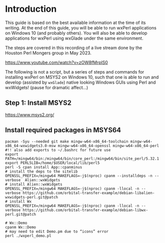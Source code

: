 # Introduction

This guide is based on the best available information at the time
of its writing. At the end of this guide, you will be able to run
wxPerl applications on Windows 10 (and probably others). You will
also be able to develop applications for wxPerl using wxGlade under
the same environment.

The steps are covered in this recording of a live stream done by the
Houston Perl Mongers group in May 2023.

https://www.youtube.com/watch?v=zOW8fMrpIS0

The following is not a script, but a series of steps and commands for
installing wxPerl on MSYS2 on Windows 10, such that one is able to run
and develop (assisted by `wxGlade`) native looking Windows GUIs using
Perl and wxWidgets! (pause for dramatic affect...)

## Step 1: Install MSYS2

https://www.msys2.org/

## Install required packages in MSYS64



```
pacman -Syu --needed git make mingw-w64-x86_64-toolchain mingw-w64-x86_64-wxwidgets3.0-msw mingw-w64-x86_64-openssl mingw-w64-x86_64-perl
#!! also add exports to ~/.bashrc for future use
export PATH=/mingw64/bin:/mingw64/bin/core_perl:/mingw64/bin/site_perl/5.32.1:$PATH
export PERL5LIB=/home/$USER/local/lib/perl5
perl -S cpan install App::cpanminus
# install the deps to the sitelib
OPENSSL_PREFIX=/mingw64 MAKEFLAGS=-j$(nproc) cpanm --installdeps -n --verbose  Alien::wxWidgets
# install Alien::wxWidgets
OPENSSL_PREFIX=/mingw64 MAKEFLAGS=-j$(nproc) cpanm -llocal -n --verbose https://github.com/orbital-transfer-example/debian-libalien-wxwidgets-perl.git@patch
# install Wx
OPENSSL_PREFIX=/mingw64 MAKEFLAGS=-j$(nproc) cpanm -llocal -n --verbose https://github.com/orbital-transfer-example/debian-libwx-perl.git@patch

# Wx::Demo
cpanm Wx::Demo
# may need to edit Demo.pm due to “icons” error
perl ./wxperl_demo.pl
```
